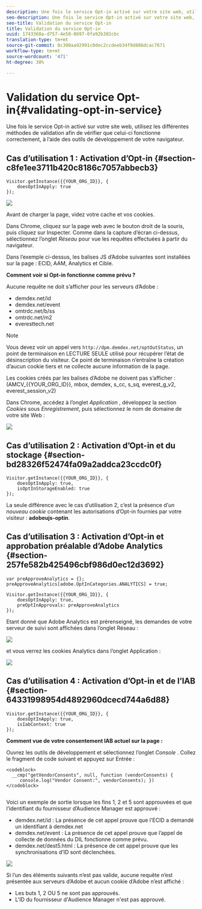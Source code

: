 ```yaml
---
description: Une fois le service Opt-in activé sur votre site web, utilisez les différentes méthodes de validation afin de vérifier que celui-ci fonctionne correctement, à l’aide des outils de développement de votre navigateur.
seo-description: Une fois le service Opt-in activé sur votre site web, utilisez les différentes méthodes de validation afin de vérifier que celui-ci fonctionne correctement, à l’aide des outils de développement de votre navigateur.
seo-title: Validation du service Opt-in
title: Validation du service Opt-in
uuid: 1743360a-d757-4e50-8697-0fa92b302cbc
translation-type: tm+mt
source-git-commit: 0c300aa92991c0dec2ccdeeb34f9d886dcac7671
workflow-type: tm+mt
source-wordcount: '471'
ht-degree: 38%

---
```



# Validation du service Opt-in{#validating-opt-in-service}

Une fois le service Opt-in activé sur votre site web, utilisez les différentes méthodes de validation afin de vérifier que celui-ci fonctionne correctement, à l’aide des outils de développement de votre navigateur.

## Cas d’utilisation 1 : Activation d’Opt-in {#section-c8fe1ee3711b420c8186c7057abbecb3}

```
Visitor.getInstance({{YOUR_ORG_ID}}, { 
    doesOptInApply: true 
});
```

![](assets/use_case_1_1.png)

Avant de charger la page, videz votre cache et vos cookies.

Dans Chrome, cliquez sur la page web avec le bouton droit de la souris, puis cliquez sur Inspecter. Comme dans la capture d’écran ci-dessus, sélectionnez l’onglet *Réseau* pour vue les requêtes effectuées à partir du navigateur.

Dans l’exemple ci-dessus, les balises JS d’Adobe suivantes sont installées sur la page : ECID, AAM, Analytics et Cible.

**Comment voir si Opt-in fonctionne comme prévu ?**

Aucune requête ne doit s’afficher pour les serveurs d’Adobe :

* demdex.net/id
* demdex.net/event
* omtrdc.net/b/ss
* omtrdc.net/m2
* everesttech.net

>[!NOTE]
>
>Vous devez voir un appel vers `http://dpm.demdex.net/optOutStatus`, un point de terminaison en LECTURE SEULE utilisé pour récupérer l’état de désinscription du visiteur. Ce point de terminaison n’entraîne la création d’aucun cookie tiers et ne collecte aucune information de la page.

Les cookies créés par les balises d’Adobe ne doivent pas s’afficher : (AMCV_{{YOUR_ORG_ID}}, mbox, demdex, s_cc, s_sq, everest_g_v2, everest_session_v2)

Dans Chrome, accédez à l’onglet *Application* , développez la section *Cookies* sous *Enregistrement*, puis sélectionnez le nom de domaine de votre site Web :

![](assets/use_case_1_2.png)

## Cas d’utilisation 2 : Activation d’Opt-in et du stockage  {#section-bd28326f52474fa09a2addca23ccdc0f}

```
Visitor.getInstance({{YOUR_ORG_ID}}, { 
    doesOptInApply: true, 
    isOptInStorageEnabled: true 
});
```

La seule différence avec le cas d’utilisation 2, c’est la présence d’*un nouveau cookie* contenant les autorisations d’Opt-in fournies par votre visiteur : **adobeujs-optin**.

## Cas d’utilisation 3 : Activation d’Opt-in et approbation préalable d’Adobe Analytics  {#section-257fe582b425496cbf986d0ec12d3692}

```
var preApproveAnalytics = {}; 
preApproveAnalytics[adobe.OptInCategories.ANALYTICS] = true;

Visitor.getInstance({{YOUR_ORG_ID}}, { 
    doesOptInApply: true, 
    preOptInApprovals: preApproveAnalytics 
});
```

Etant donné que Adobe Analytics est prérenseigné, les demandes de votre serveur de suivi sont affichées dans l’onglet Réseau :

![](assets/use_case_3_1.png)

et vous verrez les cookies Analytics dans l’onglet Application :

![](assets/use_case_3_2.png)

## Cas d’utilisation 4 : Activation d’Opt-in et de l’IAB  {#section-64331998954d4892960dcecd744a6d88}

```
Visitor.getInstance({{YOUR_ORG_ID}}, { 
    doesOptInApply: true, 
    isIabContext: true 
});
```

**Comment vue de votre consentement IAB actuel sur la page :**

Ouvrez les outils de développement et sélectionnez l’onglet *Console* . Collez le fragment de code suivant et appuyez sur Entrée :

```
<codeblock>
  __cmp("getVendorConsents", null, function (vendorConsents) { 
     console.log("Vendor Consent:", vendorConsents); }) 
</codeblock>  
  
```

Voici un exemple de sortie lorsque les fins 1, 2 et 5 sont approuvées et que l’identifiant du fournisseur d’Audience Manager est approuvé :

* demdex.net/id : La présence de cet appel prouve que l&#39;ECID a demandé un identifiant à demdex.net
* demdex.net/event : La présence de cet appel prouve que l’appel de collecte de données du DIL fonctionne comme prévu.
* demdex.net/dest5.html : La présence de cet appel prouve que les synchronisations d’ID sont déclenchées.

![](assets/use_case_4_1.png)

Si l’un des éléments suivants n’est pas valide, aucune requête n’est présentée aux serveurs d’Adobe et aucun cookie d’Adobe n’est affiché :

* Les buts 1, 2 OU 5 ne sont pas approuvés.
* L&#39;ID du fournisseur d&#39;Audience Manager n&#39;est pas approuvé.